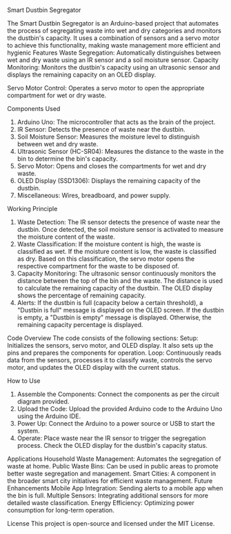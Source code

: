 Smart Dustbin Segregator

The Smart Dustbin Segregator is an Arduino-based project that automates the process of segregating waste into wet and dry categories and monitors the dustbin's capacity. It uses a combination of sensors and a servo motor to achieve this functionality, making waste management more efficient and hygienic
Features
Waste Segregation: Automatically distinguishes between wet and dry waste using an IR sensor and a soil moisture sensor.
Capacity Monitoring: Monitors the dustbin's capacity using an ultrasonic sensor and displays the remaining capacity on an OLED display.

Servo Motor Control: Operates a servo motor to open the appropriate compartment for wet or dry waste.

Components Used
1. Arduino Uno: The microcontroller that acts as the brain of the project.
2. IR Sensor: Detects the presence of waste near the dustbin.
3. Soil Moisture Sensor: Measures the moisture level to distinguish between wet and dry waste.
4. Ultrasonic Sensor (HC-SR04): Measures the distance to the waste in the bin to determine the bin's capacity.
5. Servo Motor: Opens and closes the compartments for wet and dry waste.
6. OLED Display (SSD1306): Displays the remaining capacity of the dustbin.
7. Miscellaneous: Wires, breadboard, and power supply.

Working Principle
1. Waste Detection:
The IR sensor detects the presence of waste near the dustbin.
Once detected, the soil moisture sensor is activated to measure the moisture content of the waste.
2. Waste Classification:
If the moisture content is high, the waste is classified as wet.
If the moisture content is low, the waste is classified as dry.
Based on this classification, the servo motor opens the respective compartment for the waste to be disposed of.
3. Capacity Monitoring:
The ultrasonic sensor continuously monitors the distance between the top of the bin and the waste.
The distance is used to calculate the remaining capacity of the dustbin.
The OLED display shows the percentage of remaining capacity.
4. Alerts:
If the dustbin is full (capacity below a certain threshold), a "Dustbin is full" message is displayed on the OLED screen.
If the dustbin is empty, a "Dustbin is empty" message is displayed.
Otherwise, the remaining capacity percentage is displayed.

Code Overview
The code consists of the following sections:
Setup: Initializes the sensors, servo motor, and OLED display. It also sets up the pins and prepares the components for operation.
Loop: Continuously reads data from the sensors, processes it to classify waste, controls the servo motor, and updates the OLED display with the current status.

How to Use
1. Assemble the Components: Connect the components as per the circuit diagram provided.
2. Upload the Code: Upload the provided Arduino code to the Arduino Uno using the Arduino IDE.
3. Power Up: Connect the Arduino to a power source or USB to start the system.
4. Operate: Place waste near the IR sensor to trigger the segregation process. Check the OLED display for the dustbin's capacity status.

Applications
Household Waste Management: Automates the segregation of waste at home.
Public Waste Bins: Can be used in public areas to promote better waste segregation and management.
Smart Cities: A component in the broader smart city initiatives for efficient waste management.
Future Enhancements
Mobile App Integration: Sending alerts to a mobile app when the bin is full.
Multiple Sensors: Integrating additional sensors for more detailed waste classification.
Energy Efficiency: Optimizing power consumption for long-term operation.

License
This project is open-source and licensed under the MIT License.
